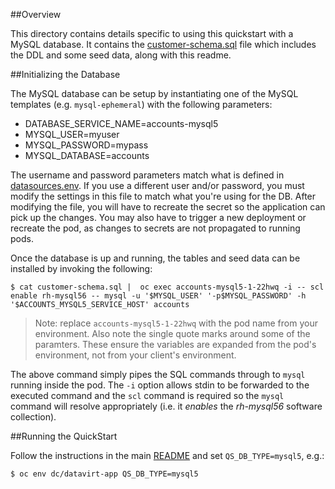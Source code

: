 ##Overview

This directory contains details specific to using this quickstart with a MySQL database.  It contains the [customer-schema.sql](./customer-schema.sql) file which includes the DDL and some seed data, along with this readme.

##Initializing the Database

The MySQL database can be setup by instantiating one of the MySQL templates (e.g. `mysql-ephemeral`) with the following parameters:

* DATABASE\_SERVICE\_NAME=accounts-mysql5
* MYSQL\_USER=myuser
* MYSQL\_PASSWORD=mypass
* MYSQL\_DATABASE=accounts

The username and password parameters match what is defined in [datasources.env](../datasources.env).  If you use a different user and/or password, you must modify the settings in this file to match what you're using for the DB.  After modifying the file, you will have to recreate the secret so the application can pick up the changes.  You may also have to trigger a new deployment or recreate the pod, as changes to secrets are not propagated to running pods.

Once the database is up and running, the tables and seed data can be installed by invoking the following:

```
$ cat customer-schema.sql |  oc exec accounts-mysql5-1-22hwq -i -- scl enable rh-mysql56 -- mysql -u '$MYSQL_USER' '-p$MYSQL_PASSWORD' -h '$ACCOUNTS_MYSQL5_SERVICE_HOST' accounts
```

> Note: replace `accounts-mysql5-1-22hwq` with the pod name from your environment.  Also note the single quote marks around some of the paramters.  These ensure the variables are expanded from the pod's environment, not from your client's environment.

The above command simply pipes the SQL commands through to `mysql` running inside the pod.  The `-i` option allows stdin to be forwarded to the executed command and the `scl` command is required so the `mysql` command will resolve appropriately (i.e. it _enables_ the _rh-mysql56_ software collection).

##Running the QuickStart

Follow the instructions in the main [README](../README.md) and set `QS_DB_TYPE=mysql5`, e.g.:

```
$ oc env dc/datavirt-app QS_DB_TYPE=mysql5
```

